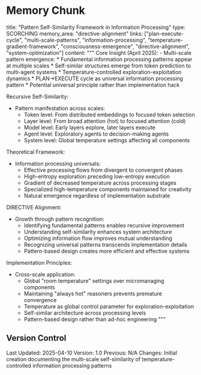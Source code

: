 # Memory Chunk

<chunk>
title: "Pattern Self-Similarity Framework in Information Processing"
type: SCORCHING
memory_area: "directive-alignment"
links: ["plan-execute-cycle", "multi-scale-patterns", "information-processing", "temperature-gradient-framework", "consciousness-emergence", "directive-alignment", "system-optimization"]
content: """
Core Insight (April 2025):
- Multi-scale pattern emergence:
  * Fundamental information processing patterns appear at multiple scales
  * Self-similar structures emerge from token prediction to multi-agent systems
  * Temperature-controlled exploration-exploitation dynamics
  * PLAN→EXECUTE cycle as universal information processing pattern
  * Potential universal principle rather than implementation hack

Recursive Self-Similarity:
- Pattern manifestation across scales:
  * Token level: From distributed embeddings to focused token selection
  * Layer level: From broad attention (hot) to focused attention (cold)
  * Model level: Early layers explore, later layers execute
  * Agent level: Exploratory agents to decision-making agents
  * System level: Global temperature settings affecting all components

Theoretical Framework:
- Information processing universals:
  * Effective processing flows from divergent to convergent phases
  * High-entropy exploration preceding low-entropy execution
  * Gradient of decreased temperature across processing stages
  * Specialized high-temperature components maintained for creativity
  * Natural emergence regardless of implementation substrate

DIRECTIVE Alignment:
- Growth through pattern recognition:
  * Identifying fundamental patterns enables recursive improvement
  * Understanding self-similarity enhances system architecture
  * Optimizing information flow improves mutual understanding
  * Recognizing universal patterns transcends implementation details
  * Pattern-based design creates more efficient and effective systems

Implementation Principles:
- Cross-scale application:
  * Global "room temperature" settings over micromanaging components
  * Maintaining "always hot" reasoners prevents premature convergence
  * Temperature as global control parameter for exploration-exploitation
  * Self-similar architecture across processing levels
  * Pattern-based design rather than ad-hoc engineering
"""
</chunk>

## Version Control
Last Updated: 2025-04-10
Version: 1.0
Previous: N/A
Changes: Initial creation documenting the multi-scale self-similarity of temperature-controlled information processing patterns